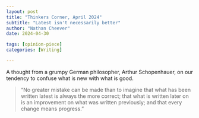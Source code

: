 ```yaml
---
layout: post
title: "Thinkers Corner, April 2024"
subtitle: "Latest isn't necessarily better"
author: "Nathan Cheever"
date: 2024-04-30

tags: [opinion-piece]
categories: [Writing]

---
```

A thought from a grumpy German philosopher, Arthur Schopenhauer, on our tendency to confuse what is new with what is good.

> “No greater mistake can be made than to imagine that what has been written latest is always the more correct; that what is written later on is an improvement on what was written previously; and that every change means progress.”
